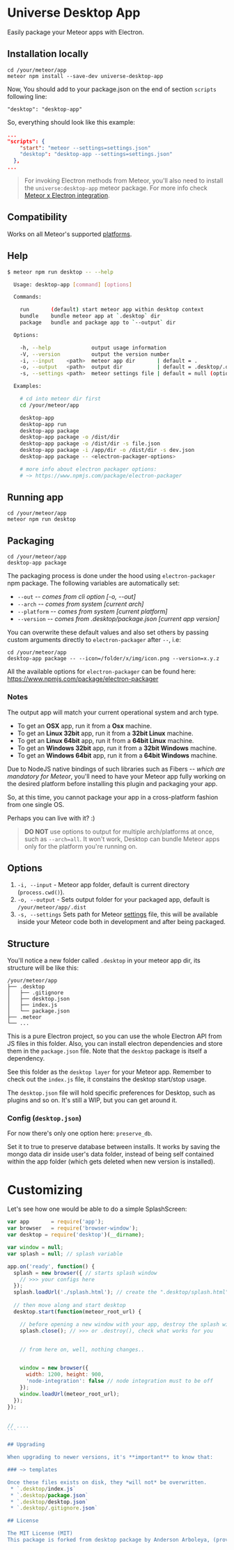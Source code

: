 # Universe Desktop App

Easily package your Meteor apps with Electron.

## Installation locally

````shell
cd /your/meteor/app
meteor npm install --save-dev universe-desktop-app
````

Now, You should add to your package.json on the end of section `scripts` following line:
```
"desktop": "desktop-app"
```

So, everything should look like this example: 
```json
...
"scripts": {
    "start": "meteor --settings=settings.json"
    "desktop": "desktop-app --settings=settings.json"
  },
...
```

> For invoking Electron methods from Meteor, you'll also need to install the
> `universe:desktop-app` meteor package.
> For more info check [Meteor x Electron integration](#meteor-x-electron-integration).


## Compatibility

Works on all Meteor's supported [platforms](https://github.com/meteor/meteor/wiki/Supported-Platforms).

## Help

````bash
$ meteor npm run desktop -- --help

  Usage: desktop-app [command] [options]

  Commands:

    run       (default) start meteor app within desktop context
    bundle    bundle meteor app at `.desktop` dir
    package   bundle and package app to `--output` dir

  Options:

    -h, --help             output usage information
    -V, --version          output the version number
    -i, --input    <path>  meteor app dir       | default = .
    -o, --output   <path>  output dir           | default = .desktop/.dist
    -s, --settings <path>  meteor settings file | default = null (optional)

  Examples:

    # cd into meteor dir first
    cd /your/meteor/app

    desktop-app
    desktop-app run
    desktop-app package
    desktop-app package -o /dist/dir
    desktop-app package -o /dist/dir -s file.json
    desktop-app package -i /app/dir -o /dist/dir -s dev.json
    desktop-app package -- <electron-packager-options>

    # more info about electron packager options:
    # ~> https://www.npmjs.com/package/electron-packager
````

## Running app

````shell
cd /your/meteor/app
meteor npm run desktop
````

## Packaging

````shell
cd /your/meteor/app
desktop-app package
````

The packaging process is done under the hood using `electron-packager`
npm package. The following variables are automatically set:

  * `--out` -- *comes from cli option [-o, --out]*
  * `--arch` -- *comes from system [current arch]*
  * `--platform` -- *comes from system [current platform]*
  * `--version` -- *comes from .desktop/package.json [current app version]*

You can overwrite these default values and also set others by passing custom
arguments directly to `electron-packager` after `--`, i.e:

````shell
cd /your/meteor/app
desktop-app package -- --icon=/folder/x/img/icon.png --version=x.y.z
````

All the available options for `electron-packager` can be found here:
https://www.npmjs.com/package/electron-packager

### Notes

The output app will match your current operational system and arch type.

  * To get an **OSX** app, run it from a **Osx** machine.
  * To get an **Linux 32bit** app, run it from a **32bit Linux** machine.
  * To get an **Linux 64bit** app, run it from a **64bit Linux** machine.
  * To get an **Windows 32bit** app, run it from a **32bit Windows** machine.
  * To get an **Windows 64bit** app, run it from a **64bit Windows** machine.

Due to NodeJS native bindings of such libraries such as Fibers -- *which are
mandatory for Meteor*, you'll need to have your Meteor app fully working on the
desired platform before installing this plugin and packaging your app.

So, at this time, you cannot package your app in a cross-platform fashion from
one single OS.

Perhaps you can live with it? :)

> **DO NOT** use options to output for multiple arch/platforms at once, such as
`--arch=all`. It won't work, Desktop can bundle Meteor apps only for the
platform you're running on.


## Options

1. `-i, --input` - Meteor app folder, default is current directory (`process.cwd()`).
1. `-o, --output` - Sets output folder for your packaged app, default is
`/your/meteor/app/.dist`
1. `-s, --settings` Sets path for Meteor
[settings](http://docs.meteor.com/#/full/meteor_settings) file, this will be
available inside your Meteor code both in development and after being packaged.

## Structure

You'll notice a new folder called `.desktop` in your meteor app dir, its
structure will be like this:

````
/your/meteor/app
├── .desktop
│   ├── .gitignore
│   ├── desktop.json
│   ├── index.js
│   └── package.json
├── .meteor
└── ...
````

This is a pure Electron project, so you can use the whole Electron API from JS
files in this folder. Also, you can install electron dependencies and store them
in the `package.json` file. Note that the `desktop` package is itself a
dependency.

See this folder as the `desktop layer` for your Meteor app. Remember to check
out the `index.js` file, it constains the desktop start/stop usage.

The `desktop.json` file will hold specific preferences for Desktop, such as
plugins and so on. It's still a WIP, but you can get around it.

### Config (`desktop.json`)

For now there's only one option here: `preserve_db`.

Set it to true to preserve database between installs. It works by saving the
mongo data dir inside user's data folder, instead of being self contained within
the app folder (which gets deleted when new version is installed).

# Customizing

Let's see how one would be able to do a simple SplashScreen:

````javascript
var app       = require('app');
var browser   = require('browser-window');
var desktop = require('desktop')(__dirname);

var window = null;
var splash = null; // splash variable

app.on('ready', function() {
  splash = new browser({ // starts splash window
    // >>> your configs here
  });
  splash.loadUrl('./splash.html'); // create the ".desktop/splash.html" file
  
  // then move along and start desktop
  desktop.start(function(meteor_root_url) {

    // before opening a new window with your app, destroy the splash window
    splash.close(); // >>> or .destroy(), check what works for you


    // from here on, well, nothing changes..


    window = new browser({
      width: 1200, height: 900,
      'node-integration': false // node integration must to be off
    });
    window.loadUrl(meteor_root_url);
  });
});


// ....
```

## Upgrading

When upgrading to newer versions, it's **important** to know that:

### ~> templates

Once these files exists on disk, they *will not* be overwritten.
 * `.desktop/index.js`
 * `.desktop/package.json`
 * `.desktop/desktop.json`
 * `.desktop/.gitignore.json`

## License

The MIT License (MIT)
This package is forked from desktop package by Anderson Arboleya, (provided under MIT)
